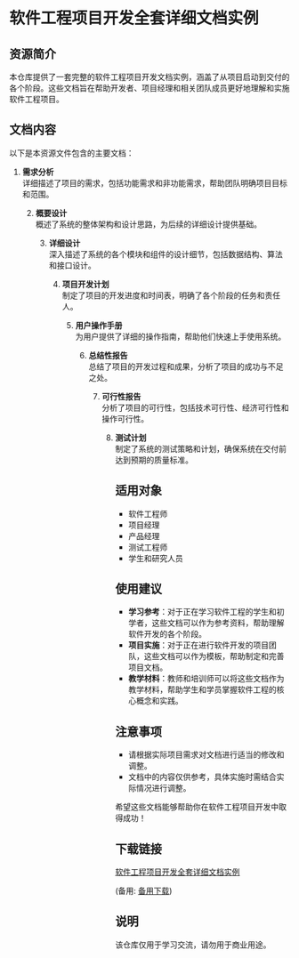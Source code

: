 # 软件工程项目开发全套详细文档实例

## 资源简介

本仓库提供了一套完整的软件工程项目开发文档实例，涵盖了从项目启动到交付的各个阶段。这些文档旨在帮助开发者、项目经理和相关团队成员更好地理解和实施软件工程项目。

## 文档内容

以下是本资源文件包含的主要文档：

1. **需求分析**  
   详细描述了项目的需求，包括功能需求和非功能需求，帮助团队明确项目目标和范围。

   2. **概要设计**  
      概述了系统的整体架构和设计思路，为后续的详细设计提供基础。

      3. **详细设计**  
         深入描述了系统的各个模块和组件的设计细节，包括数据结构、算法和接口设计。

         4. **项目开发计划**  
            制定了项目的开发进度和时间表，明确了各个阶段的任务和责任人。

            5. **用户操作手册**  
               为用户提供了详细的操作指南，帮助他们快速上手使用系统。

               6. **总结性报告**  
                  总结了项目的开发过程和成果，分析了项目的成功与不足之处。

                  7. **可行性报告**  
                     分析了项目的可行性，包括技术可行性、经济可行性和操作可行性。

                     8. **测试计划**  
                        制定了系统的测试策略和计划，确保系统在交付前达到预期的质量标准。

                        ## 适用对象

                        - 软件工程师
                        - 项目经理
                        - 产品经理
                        - 测试工程师
                        - 学生和研究人员

                        ## 使用建议

                        - **学习参考**：对于正在学习软件工程的学生和初学者，这些文档可以作为参考资料，帮助理解软件开发的各个阶段。
                        - **项目实施**：对于正在进行软件开发的项目团队，这些文档可以作为模板，帮助制定和完善项目文档。
                        - **教学材料**：教师和培训师可以将这些文档作为教学材料，帮助学生和学员掌握软件工程的核心概念和实践。

                        ## 注意事项

                        - 请根据实际项目需求对文档进行适当的修改和调整。
                        - 文档中的内容仅供参考，具体实施时需结合实际情况进行调整。

                        希望这些文档能够帮助你在软件工程项目开发中取得成功！

                        ## 下载链接
                        [软件工程项目开发全套详细文档实例](https://pan.quark.cn/s/24c1ef8ffaaa) 

                        (备用: [备用下载](https://pan.baidu.com/s/1eRGLV_AZ02i0PNTgJyFcZw?pwd=1234))

                        ## 说明

                        该仓库仅用于学习交流，请勿用于商业用途。
